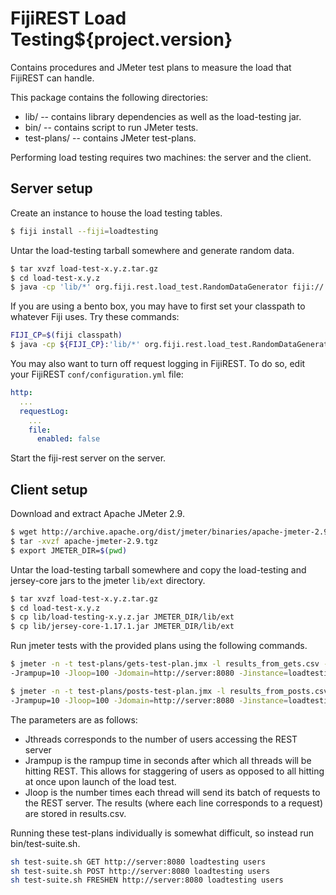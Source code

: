 FijiREST Load Testing${project.version}
=======================================

Contains procedures and JMeter test plans to measure the load that FijiREST can handle.

This package contains the following directories:

* lib/ -- contains library dependencies as well as the load-testing jar.
* bin/ -- contains script to run JMeter tests.
* test-plans/ -- contains JMeter test-plans.

Performing load testing requires two machines: the server and the client.

Server setup
------------

Create an instance to house the load testing tables.

```bash
$ fiji install --fiji=loadtesting
```

Untar the load-testing tarball somewhere and generate random data.

```bash
$ tar xvzf load-test-x.y.z.tar.gz
$ cd load-test-x.y.z
$ java -cp 'lib/*' org.fiji.rest.load_test.RandomDataGenerator fiji://.env/loadtesting
```

If you are using a bento box, you may have to first set your classpath to whatever Fiji uses.  Try
these commands:

```bash
FIJI_CP=$(fiji classpath)
$ java -cp ${FIJI_CP}:'lib/*' org.fiji.rest.load_test.RandomDataGenerator fiji://.env/loadtesting
```

You may also want to turn off request logging in FijiREST.  To do so, edit your FijiREST
`conf/configuration.yml` file:

```yaml
http:
  ...
  requestLog:
    ...
    file:
      enabled: false
```

Start the fiji-rest server on the server.

Client setup
------------

Download and extract Apache JMeter 2.9.

```bash
$ wget http://archive.apache.org/dist/jmeter/binaries/apache-jmeter-2.9.tgz
$ tar -xvzf apache-jmeter-2.9.tgz
$ export JMETER_DIR=$(pwd)
```

Untar the load-testing tarball somewhere and copy the load-testing and jersey-core jars to the
jmeter `lib/ext` directory.

```bash
$ tar xvzf load-test-x.y.z.tar.gz
$ cd load-test-x.y.z
$ cp lib/load-testing-x.y.z.jar JMETER_DIR/lib/ext
$ cp lib/jersey-core-1.17.1.jar JMETER_DIR/lib/ext
```

Run jmeter tests with the provided plans using the following commands.

```bash
$ jmeter -n -t test-plans/gets-test-plan.jmx -l results_from_gets.csv -Jthreads=20 \
-Jrampup=10 -Jloop=100 -Jdomain=http://server:8080 -Jinstance=loadtesting -Jtable=users

$ jmeter -n -t test-plans/posts-test-plan.jmx -l results_from_posts.csv -Jthreads=20 \
-Jrampup=10 -Jloop=100 -Jdomain=http://server:8080 -Jinstance=loadtesting -Jtable=users
```

The parameters are as follows:

* Jthreads corresponds to the number of users accessing the REST server
* Jrampup is the rampup time in seconds after which all threads will be hitting REST.
  This allows for staggering of users as opposed to all hitting at once upon launch
  of the load test.
* Jloop is the number times each thread will send its batch of requests to the REST server.
  The results (where each line corresponds to a request) are stored in results.csv.

Running these test-plans individually is somewhat difficult, so instead run bin/test-suite.sh.

```bash
sh test-suite.sh GET http://server:8080 loadtesting users
sh test-suite.sh POST http://server:8080 loadtesting users
sh test-suite.sh FRESHEN http://server:8080 loadtesting users
```

